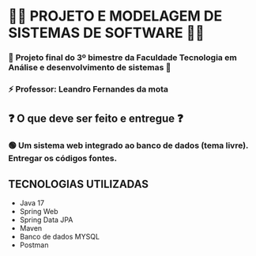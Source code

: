 # 👨‍💻 PROJETO E MODELAGEM DE SISTEMAS DE SOFTWARE 👨‍💻 
 ### 🚀 <strong>Projeto final do 3º bimestre da Faculdade Tecnologia em Análise e desenvolvimento de sistemas</strong> 🚀
 ### ⚡️ Professor: Leandro Fernandes da mota

## ❓ O que deve ser feito e entregue ❓
### 🟢 Um sistema web integrado ao banco de dados (tema livre). Entregar os códigos fontes.

## TECNOLOGIAS UTILIZADAS 

- Java 17
- Spring Web
- Spring Data JPA
- Maven
- Banco de dados MYSQL
- Postman

